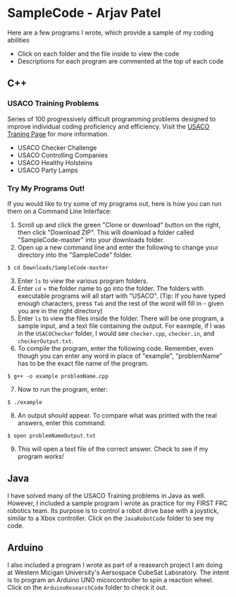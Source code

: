# SampleCode - Arjav Patel
Here are a few programs I wrote, which provide a sample of my coding abilities
- Click on each folder and the file inside to view the code
- Descriptions for each program are commented at the top of each code

## C++
### USACO Training Problems
Series of 100 progressively difficult programming problems designed to improve individual coding proficiency and efficiency.
Visit the [USACO Traning Page](http://usaco.org/index.php?page=training) for more information.

- USACO Checker Challenge
- USACO Controlling Companies
- USACO Healthy Holsteins
- USACO Party Lamps

### Try My Programs Out!
If you would like to try some of my programs out, here is how you can run them on a Command Line Interface:

1. Scroll up and click the green "Clone or download" button on the right, then click "Download ZIP". This will download a folder called      "SampleCode-master" into your downloads folder.
2. Open up a new command line and enter the following to change your directory into the "SampleCode" folder.
```
$ cd Downloads/SampleCode-master
```
3. Enter `ls` to view the various program folders.
4. Enter `cd` + the folder name to go into the folder. The folders with executable programs will all start with "USACO".
   (Tip: If you have typed enough characters, press `Tab` and the rest of the word will fill in - given you are in the right 
   directory)
5. Enter `ls` to view the files inside the folder. There will be one program, a sample input, and a text file containing the 
   output. For eaxmple, if I was in the `USACOChecker` folder, I would see `checker.cpp`, `checker.in`, and 
   `checkerOutput.txt`.
6. To compile the program, enter the following code. Remember, even though you can enter any word in place of "example", 
   "problemName" has to be the exact file name of the program.
```
$ g++ -o example problemName.cpp
```
7. Now to run the program, enter:
```
$ ./example
```
8. An output should appear. To compare what was printed with the real answers, enter this command:
```
$ open problemNameOutput.txt
```
9. This will open a text file of the correct answer. Check to see if my program works!


## Java
I have solved many of the USACO Training problems in Java as well. However, I included a sample program I wrote as practice for my FIRST FRC robotics team. Its purpose is to control a robot drive base with a joystick, similar to a Xbox controller.
Click on the `JavaRobotCode` folder to see my code.


## Arduino
I also included a program I wrote as part of a reasearch project I am doing at Western Micigan University's Aersospace CubeSat Laboratory. The intent is to program an Arduino UNO micorcontroller to spin a reaction wheel.
Click on the `ArduinoResearchCode` folder to check it out.

